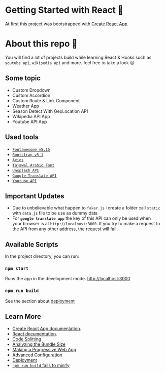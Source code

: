 # Getting Started with React 🌠

At first this project was bootstrapped with [Create React App](https://github.com/facebook/create-react-app).

# About this repo 📝

You will find a lot of projects build while learning React & Hooks such as `youtube api`, `wikipedia api` and more. feel free to take a look 😉

## Some topic

- Custom Dropdown
- Custom Accordion
- Custom Route & Link Component
- Weather App
- Season Detect With GeoLocation API
- Wikipedia API App
- Youtube API App

## Used tools

- [`Fontawesome v5.15`](https://fontawesome.com/)
- [`Bootstrap v5.1`](https://getbootstrap.com/)
- [`Axios`](https://axios-http.com/)
- [`Tajawal Arabic Font`](https://fonts.google.com/specimen/Tajawal)
- [`Unsplash API`](https://unsplash.com/documentation#search)
- [`Google Translate API`](https://cloud.google.com/translate/docs/reference/rest/v2/translate)
- [`Youtube API`](https://developers.google.com/youtube/v3/docs/search/list)

## Important Updates

- Due to unbelievable what happen to `faker.js` i create a folder call `static` with `data.js` file to be use as dummy data
- For **`google translate app`** the key of this API can only be used when your browser is at `http://localhost:3000`. If you try to make a request to the API from any other address, the request will fail.

## Available Scripts

In the project directory, you can run:

### `npm start`

Runs the app in the development mode. <http://localhost:3000>

### `npm run build`

See the section about [deployment](https://facebook.github.io/create-react-app/docs/deployment)

## Learn More

- [Create React App documentation](https://facebook.github.io/create-react-app/docs/getting-started).
- [React documentation](https://reactjs.org/).
- [Code Splitting](https://facebook.github.io/create-react-app/docs/code-splitting)
- [Analyzing the Bundle Size](https://facebook.github.io/create-react-app/docs/analyzing-the-bundle-size)
- [Making a Progressive Web App](https://facebook.github.io/create-react-app/docs/making-a-progressive-web-app)
- [Advanced Configuration](https://facebook.github.io/create-react-app/docs/advanced-configuration)
- [Deployment](https://facebook.github.io/create-react-app/docs/deployment)
- [`npm run build` fails to minify](https://facebook.github.io/create-react-app/docs/troubleshooting#npm-run-build-fails-to-minify)
